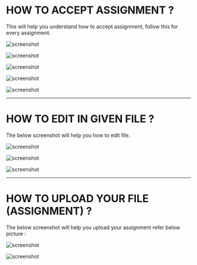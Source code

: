 
# HOW TO ACCEPT ASSIGNMENT ?

This will help you understand how to accept assignment, follow this for every assignment.

![screenshot](https://github.com/oilmcut-2020/JavaClass/blob/student/images/s1.png)

![screenshot](https://github.com/oilmcut-2020/JavaClass/blob/student/images/s2.png)

![screenshot](https://github.com/oilmcut-2020/JavaClass/blob/student/images/s3.png)

![screenshot](https://github.com/oilmcut-2020/JavaClass/blob/student/images/s4.png)

![screenshot](https://github.com/oilmcut-2020/JavaClass/blob/student/images/s5.png)

-------------------------------------------------------------------------------------------------------------------------------

# HOW TO EDIT IN GIVEN FILE ?

The below screenshot will help you how to edit file.

![screenshot](https://github.com/oilmcut-2020/JavaClass/blob/student/images/s6.png)

![screenshot](https://github.com/oilmcut-2020/JavaClass/blob/student/images/s7.png)

![screenshot](https://github.com/oilmcut-2020/JavaClass/blob/student/images/s8.png)

-------------------------------------------------------------------------------------------------------------------------------


# HOW TO UPLOAD YOUR FILE (ASSIGNMENT) ?

The below screenshot will help you upload your assignment refer below picture :

![screenshot](https://github.com/oilmcut-2020/JavaClass/blob/student/images/s9.png)

![screenshot](https://github.com/oilmcut-2020/JavaClass/blob/student/images/s10.png)





